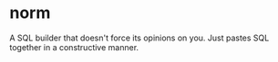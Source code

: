 # norm
A SQL builder that doesn't force its opinions on you. Just pastes SQL together in a constructive manner.
